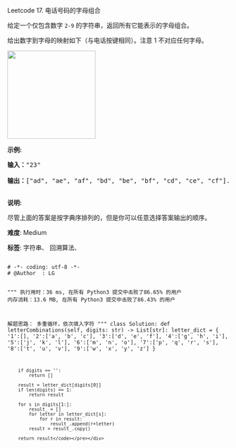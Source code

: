 Leetcode 17. 电话号码的字母组合
<p>给定一个仅包含数字&nbsp;<code>2-9</code>&nbsp;的字符串，返回所有它能表示的字母组合。</p>


<p>给出数字到字母的映射如下（与电话按键相同）。注意 1 不对应任何字母。</p>



<p><img src="https://assets.leetcode-cn.com/aliyun-lc-upload/original_images/17_telephone_keypad.png" style="width: 200px;"></p>



<p><strong>示例:</strong></p>



<pre><strong>输入：</strong>&quot;23&quot;

<strong>输出：</strong>[&quot;ad&quot;, &quot;ae&quot;, &quot;af&quot;, &quot;bd&quot;, &quot;be&quot;, &quot;bf&quot;, &quot;cd&quot;, &quot;ce&quot;, &quot;cf&quot;].

</pre>



<p><strong>说明:</strong><br>

尽管上面的答案是按字典序排列的，但是你可以任意选择答案输出的顺序。</p>





 **难度**: Medium



 **标签**: 字符串、 回溯算法、 





<div class="hcb_wrap">
<pre class="prism undefined-numbers lang-python" data-lang="Python"><code>
# -*- coding: utf-8 -*-
# @Author  : LG

"""
执行用时：36 ms, 在所有 Python3 提交中击败了86.65% 的用户
内存消耗：13.6 MB, 在所有 Python3 提交中击败了86.43% 的用户

解题思路：
    多重循环，依次填入字符
"""
class Solution:
    def letterCombinations(self, digits: str) -> List[str]:
        letter_dict = {
            '1':[],
            '2':['a', 'b', 'c'],
            '3':['d', 'e', 'f'],
            '4':['g', 'h', 'i'],
            '5':['j', 'k', 'l'],
            '6':['m', 'n', 'o'],
            '7':['p', 'q', 'r', 's'],
            '8':['t', 'u', 'v'],
            '9':['w', 'x', 'y', 'z']
        }

        if digits == '':
            return []

        result = letter_dict[digits[0]]
        if len(digits) == 1:
            return result

        for s in digits[1:]:
            result_ = []
            for letter in letter_dict[s]:
                for r in result:
                    result_.append(r+letter)
            result = result_.copy()

        return result</code></pre></div>
